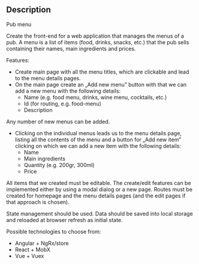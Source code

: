 ## Description

Pub menu

Create the front-end for a web application that manages the menus of a pub. A menu is a list of items (food, drinks, snacks, etc.) that the pub sells containing their names, main ingredients and prices.

Features:

* Create main page with all the menu titles, which are clickable and lead to the menu details pages.
* On the main page create an „Add new menu” button with that we can add a new menu with the following details:
    * Name (e.g. food menu, drinks, wine menu, cocktails, etc.)
    * Id (for routing, e.g. food-menu)
    * Description

Any number of new menus can be added.

* Clicking on the individual menus leads us to the menu details page, listing all the contents of the menu and a button for „Add new item” clicking on which we can add a new item with the following details:
    * Name
    * Main ingredients
    * Quantity (e.g. 200gr, 300ml)
    * Price

All items that we created must be editable. The create/edit features can be implemented either by using a modal dialog or a new page. Routes must be created for homepage and the menu details pages (and the edit pages if that approach is chosen).

State management should be used. Data should be saved into local storage and reloaded at browser refresh as initial state.

Possible technologies to choose from:

* Angular + NgRx/store
* React + MobX
* Vue + Vuex